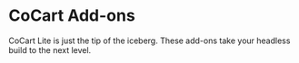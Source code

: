 # CoCart Add-ons #

CoCart Lite is just the tip of the iceberg. These add-ons take your headless build to the next level.
